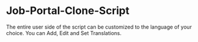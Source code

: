 # Job-Portal-Clone-Script
The entire user side of the script can be customized to the language of your choice. You can Add, Edit and Set Translations.

